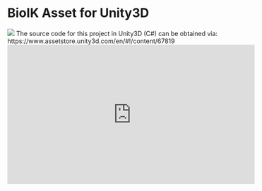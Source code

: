 BioIK Asset for Unity3D
======================================================
<img src ="https://github.com/sebastianstarke/BioIK/blob/master/title.png">
The source code for this project in Unity3D (C#) can be obtained via: https://www.assetstore.unity3d.com/en/#!/content/67819
<iframe width="560" height="315" src="https://www.youtube.com/embed/ik45v4WRZKI" frameborder="0" allowfullscreen></iframe>
